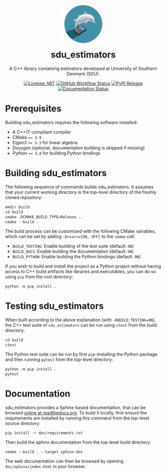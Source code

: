 <p>
</p>
<div align="center">
    <div>
    <img width=25% src="doc/_static/sdu_estimators_logo.png" style="vertical-align:top;margin-bottom:-20px">
    <h1>sdu_estimators</h1>
    <p>A C++ library containing estimators developed at University of Southern Denmark (SDU).</p>
    </div>
</div>
<div align="center">
<p>
</p>

[![License: MIT](https://img.shields.io/badge/License-MIT-yellow.svg)](https://opensource.org/licenses/MIT)
[![GitHub Workflow Status](https://img.shields.io/github/actions/workflow/status/SDU-Robotics/sdu_estimators/ci.yml?branch=main)](https://github.com/SDU-Robotics/sdu_estimators/actions/workflows/ci.yml)
[![PyPI Release](https://img.shields.io/pypi/v/sdu_estimators.svg)](https://pypi.org/project/sdu_estimators)
[![Documentation Status](https://readthedocs.org/projects/sdu_estimators/badge/)](https://sdu_estimators.readthedocs.io/)
<!-- [![Quality Gate Status](https://sonarcloud.io/api/project_badges/measure?project=SDU-Robotics_sdu_estimators&metric=alert_status)](https://sonarcloud.io/dashboard?id=SDU-Robotics_sdu_estimators) !-->
</div>

# Prerequisites
Building sdu_estimators requires the following software installed:

* A C++17-compliant compiler
* CMake `>= 3.9`
* Eigen3 `>= 3.3` for linear algebra.
* Doxygen (optional, documentation building is skipped if missing)
* Python `>= 3.8` for building Python bindings

# Building sdu_estimators

The following sequence of commands builds sdu_estimators.
It assumes that your current working directory is the top-level directory
of the freshly cloned repository:

```
mkdir build
cd build
cmake -DCMAKE_BUILD_TYPE=Release ..
cmake --build .
```

The build process can be customized with the following CMake variables,
which can be set by adding `-D<var>={ON, OFF}` to the `cmake` call:

* `BUILD_TESTING`: Enable building of the test suite (default: `ON`)
* `BUILD_DOCS`: Enable building the documentation (default: `ON`)
* `BUILD_PYTHON`: Enable building the Python bindings (default: `ON`)


If you wish to build and install the project as a Python project without
having access to C++ build artifacts like libraries and executables, you
can do so using `pip` from the root directory:

```
python -m pip install .
```

# Testing sdu_estimators

When built according to the above explanation (with `-DBUILD_TESTING=ON`),
the C++ test suite of `sdu_estimators` can be run using
`ctest` from the build directory:

```
cd build
ctest
```

The Python test suite can be run by first `pip`-installing the Python package
and then running `pytest` from the top-level directory:

```
python -m pip install .
pytest
```

# Documentation

sdu_estimators provides a Sphinx-based documentation, that can
be browsed [online at readthedocs.org](https://sdu_estimators.readthedocs.io).
To build it locally, first ensure the requirements are installed by running this command from the top-level source directory:

```
pip install -r doc/requirements.txt
```

Then build the sphinx documentation from the top-level build directory:

```
cmake --build . --target sphinx-doc
```

The web documentation can then be browsed by opening `doc/sphinx/index.html` in your browser.
